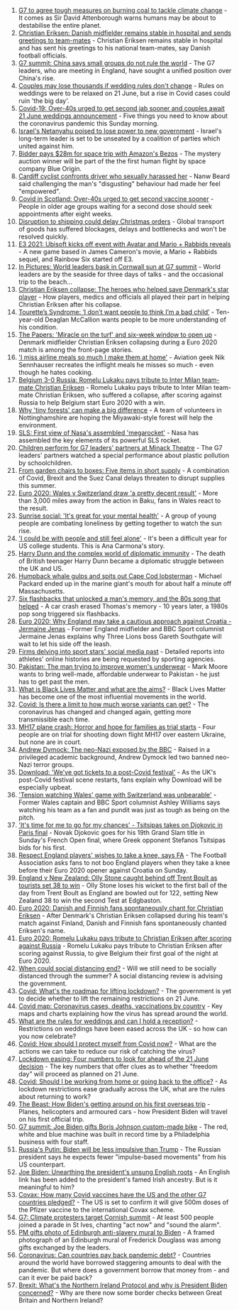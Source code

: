1. [G7 to agree tough measures on burning coal to tackle climate change](https://www.bbc.co.uk/news/uk-politics-57456641) - It comes as Sir David Attenborough warns humans may be about to destabilise the entire planet.
2. [Christian Eriksen: Danish midfielder remains stable in hospital and sends greetings to team-mates](https://www.bbc.co.uk/sport/football/57458630) - Christian Eriksen remains stable in hospital and has sent his greetings to his national team-mates, say Danish football officials.
3. [G7 summit: China says small groups do not rule the world](https://www.bbc.co.uk/news/world-asia-china-57458822) - The G7 leaders, who are meeting in England, have sought a unified position over China's rise.
4. [Couples may lose thousands if wedding rules don't change](https://www.bbc.co.uk/news/business-57443284) - Rules on weddings were to be relaxed on 21 June, but a rise in Covid cases could ruin 'the big day'.
5. [Covid-19: Over-40s urged to get second jab sooner and couples await 21 June weddings announcement](https://www.bbc.co.uk/news/uk-57457861) - Five things you need to know about the coronavirus pandemic this Sunday morning.
6. [Israel's Netanyahu poised to lose power to new government](https://www.bbc.co.uk/news/world-middle-east-57396990) - Israel's long-term leader is set to be unseated by a coalition of parties which united against him.
7. [Bidder pays $28m for space trip with Amazon's Bezos](https://www.bbc.co.uk/news/world-us-canada-57457378) - The mystery auction winner will be part of the the first human flight by space company Blue Origin.
8. [Cardiff cyclist confronts driver who sexually harassed her](https://www.bbc.co.uk/news/uk-wales-57427696) - Nanw Beard said challenging the man's "disgusting" behaviour had made her feel "empowered".
9. [Covid in Scotland: Over-40s urged to get second vaccine sooner](https://www.bbc.co.uk/news/uk-scotland-57452506) - People in older age groups waiting for a second dose should seek appointments after eight weeks.
10. [Disruption to shipping could delay Christmas orders](https://www.bbc.co.uk/news/business-57446437) - Global transport of goods has suffered blockages, delays and bottlenecks and won't be resolved quickly.
11. [E3 2021: Ubisoft kicks off event with Avatar and Mario + Rabbids reveals](https://www.bbc.co.uk/news/technology-57457248) - A new game based in James Cameron's movie, a Mario + Rabbids sequel, and Rainbow Six started off E3.
12. [In Pictures: World leaders bask in Cornwall sun at G7 summit](https://www.bbc.co.uk/news/uk-57438878) - World leaders are by the seaside for three days of talks - and the occasional trip to the beach...
13. [Christian Eriksen collapse: The heroes who helped save Denmark's star player](https://www.bbc.co.uk/sport/football/57457388) - How players, medics and officials all played their part in helping Christian Eriksen after his collapse.
14. [Tourette’s Syndrome: ‘I don’t want people to think I’m a bad child’](https://www.bbc.co.uk/news/uk-northern-ireland-57435056) - Ten-year-old Deaglan McCallion wants people to be more understanding of his condition.
15. [The Papers: 'Miracle on the turf' and six-week window to open up](https://www.bbc.co.uk/news/blogs-the-papers-57457288) - Denmark midfielder Christian Eriksen collapsing during a Euro 2020 match is among the front-page stories.
16. ['I miss airline meals so much I make them at home'](https://www.bbc.co.uk/news/uk-scotland-glasgow-west-57411754) - Aviation geek Nik Sennhauser recreates the inflight meals he misses so much - even though he hates cooking.
17. [Belgium 3-0 Russia: Romelu Lukaku pays tribute to Inter Milan team-mate Christian Eriksen](https://www.bbc.co.uk/sport/football/51197540) - Romelu Lukaku pays tribute to Inter Milan team-mate Christian Eriksen, who suffered a collapse, after scoring against Russia to help Belgium start Euro 2020 with a win.
18. [Why 'tiny forests' can make a big difference](https://www.bbc.co.uk/news/uk-england-nottinghamshire-57414105) - A team of volunteers in Nottinghamshire are hoping the Miyawaki-style forest will help the environment.
19. [SLS: First view of Nasa's assembled 'megarocket'](https://www.bbc.co.uk/news/science-environment-57446686) - Nasa has assembled the key elements of its powerful SLS rocket.
20. [Children perform for G7 leaders' partners at Minack Theatre](https://www.bbc.co.uk/news/uk-england-cornwall-57454326) - The G7 leaders' partners watched a special performance about plastic pollution by schoolchildren.
21. [From garden chairs to boxes: Five items in short supply](https://www.bbc.co.uk/news/business-57433224) - A combination of Covid, Brexit and the Suez Canal delays threaten to disrupt supplies this summer.
22. [Euro 2020: Wales v Switzerland draw 'a pretty decent result'](https://www.bbc.co.uk/news/uk-wales-57453705) - More than 3,000 miles away from the action in Baku, fans in Wales react to the result.
23. [Sunrise social: 'It's great for your mental health'](https://www.bbc.co.uk/news/uk-northern-ireland-57435053) - A group of young people are combating loneliness by getting together to watch the sun rise.
24. ['I could be with people and still feel alone'](https://www.bbc.co.uk/news/world-us-canada-57434784) - It's been a difficult year for US college students. This is Ana Carmona's story.
25. [Harry Dunn and the complex world of diplomatic immunity](https://www.bbc.co.uk/news/uk-57436513) - The death of British teenager Harry Dunn became a diplomatic struggle between the UK and US.
26. [Humpback whale gulps and spits out Cape Cod lobsterman](https://www.bbc.co.uk/news/world-us-canada-57450685) - Michael Packard ended up in the marine giant's mouth for about half a minute off Massachusetts.
27. [Six flashbacks that unlocked a man's memory, and the 80s song that helped](https://www.bbc.co.uk/news/disability-50478524) - A car crash erased Thomas's memory - 10 years later, a 1980s pop song triggered six flashbacks.
28. [Euro 2020: Why England may take a cautious approach against Croatia - Jermaine Jenas](https://www.bbc.co.uk/sport/football/57436330) - Former England midfielder and BBC Sport columnist Jermaine Jenas explains why Three Lions boss Gareth Southgate will wait to let his side off the leash.
29. [Firms delving into sport stars' social media past](https://www.bbc.co.uk/news/uk-57405347) - Detailed reports into athletes' online histories are being requested by sporting agencies.
30. [Pakistan: The man trying to improve women's underwear](https://www.bbc.co.uk/news/world-asia-57268691) - Mark Moore wants to bring well-made, affordable underwear to Pakistan - he just has to get past the men.
31. [What is Black Lives Matter and what are the aims?](https://www.bbc.co.uk/news/explainers-53337780) - Black Lives Matter has become one of the most influential movements in the world.
32. [Covid: Is there a limit to how much worse variants can get?](https://www.bbc.co.uk/news/health-57431420) - The coronavirus has changed and changed again, getting more transmissible each time.
33. [MH17 plane crash: Horror and hope for families as trial starts](https://www.bbc.co.uk/news/world-europe-57443467) - Four people are on trial for shooting down flight MH17 over eastern Ukraine, but none are in court.
34. [Andrew Dymock: The neo-Nazi exposed by the BBC](https://www.bbc.co.uk/news/uk-57406673) - Raised in a privileged academic background, Andrew Dymock led two banned neo-Nazi terror groups.
35. [Download: 'We've got tickets to a post-Covid festival'](https://www.bbc.co.uk/news/uk-england-leicestershire-57387810) - As the UK's post-Covid festival scene restarts, fans explain why Download will be especially upbeat.
36. ['Tension watching Wales' game with Switzerland was unbearable'](https://www.bbc.co.uk/sport/football/57435706) - Former Wales captain and BBC Sport columnist Ashley Williams says watching his team as a fan and pundit was just as tough as being on the pitch.
37. ['It's time for me to go for my chances' - Tsitsipas takes on Djokovic in Paris final](https://www.bbc.co.uk/sport/tennis/57448994) - Novak Djokovic goes for his 19th Grand Slam title in Sunday's French Open final, where Greek opponent Stefanos Tsitsipas bids for his first.
38. [Respect England players' wishes to take a knee, says FA](https://www.bbc.co.uk/sport/football/57457120) - The Football Association asks fans to not boo England players when they take a knee before their Euro 2020 opener against Croatia on Sunday.
39. [England v New Zealand: Olly Stone caught behind off Trent Boult as tourists set 38 to win](https://www.bbc.co.uk/sport/av/cricket/57460326) - Olly Stone loses his wicket to the first ball of the day from Trent Boult as England are bowled out for 122, setting New Zealand 38 to win the second Test at Edgbaston.
40. [Euro 2020: Danish and Finnish fans spontaneously chant for Christian Eriksen](https://www.bbc.co.uk/sport/av/football/57456984) - After Denmark's Christian Eriksen collapsed during his team's match against Finland, Danish and Finnish fans spontaneously chanted Eriksen's name.
41. [Euro 2020: Romelu Lukaku pays tribute to Christian Eriksen after scoring against Russia](https://www.bbc.co.uk/sport/av/football/57457262) - Romelu Lukaku pays tribute to Christian Eriksen after scoring against Russia, to give Belgium their first goal of the night at Euro 2020.
42. [When could social distancing end?](https://www.bbc.co.uk/news/uk-51506729) - Will we still need to be socially distanced through the summer? A social distancing review is advising the government.
43. [Covid: What's the roadmap for lifting lockdown?](https://www.bbc.co.uk/news/explainers-52530518) - The government is yet to decide whether to lift the remaining restrictions on 21 June.
44. [Covid map: Coronavirus cases, deaths, vaccinations by country](https://www.bbc.co.uk/news/world-51235105) - Key maps and charts explaining how the virus has spread around the world.
45. [What are the rules for weddings and can I hold a reception?](https://www.bbc.co.uk/news/explainers-52811509) - Restrictions on weddings have been eased across the UK - so how can you now celebrate?
46. [Covid: How should I protect myself from Covid now?](https://www.bbc.co.uk/news/health-57087517) - What are the actions we can take to reduce our risk of catching the virus?
47. [Lockdown easing: Four numbers to look for ahead of the 21 June decision](https://www.bbc.co.uk/news/57403888) - The key numbers that offer clues as to whether "freedom day" will proceed as planned on 21 June.
48. [Covid: Should I be working from home or going back to the office?](https://www.bbc.co.uk/news/business-52567567) - As lockdown restrictions ease gradually across the UK, what are the rules about returning to work?
49. [The Beast: How Biden's getting around on his first overseas trip](https://www.bbc.co.uk/news/world-us-canada-57424507) - Planes, helicopters and armoured cars - how President Biden will travel on his first official trip.
50. [G7 summit: Joe Biden gifts Boris Johnson custom-made bike](https://www.bbc.co.uk/news/world-us-canada-57453840) - The red, white and blue machine was built in record time by a Philadelphia business with four staff.
51. [Russia's Putin: Biden will be less impulsive than Trump](https://www.bbc.co.uk/news/world-europe-57454358) - The Russian president says he expects fewer "impulse-based movements" from his US counterpart.
52. [Joe Biden: Unearthing the president's unsung English roots](https://www.bbc.co.uk/news/world-us-canada-57394351) - An English link has been added to the president's famed Irish ancestry. But is it meaningful to him?
53. [Covax: How many Covid vaccines have the US and the other G7 countries pledged?](https://www.bbc.co.uk/news/world-55795297) - The US is set to confirm it will give 500m doses of the Pfizer vaccine to the international Covax scheme.
54. [G7: Climate protesters target Cornish summit](https://www.bbc.co.uk/news/uk-england-cornwall-57445814) - At least 500 people joined a parade in St Ives, chanting "act now" and "sound the alarm".
55. [PM gifts photo of Edinburgh anti-slavery mural to Biden](https://www.bbc.co.uk/news/uk-scotland-edinburgh-east-fife-57441825) - A framed photograph of an Edinburgh mural of Frederick Douglass was among gifts exchanged by the leaders.
56. [Coronavirus: Can countries pay back pandemic debt?](https://www.bbc.co.uk/news/57432260) - Countries around the world have borrowed staggering amounts to deal with the pandemic. But where does a government borrow that money from - and can it ever be paid back?
57. [Brexit: What's the Northern Ireland Protocol and why is President Biden concerned?](https://www.bbc.co.uk/news/explainers-53724381) - Why are there now some border checks between Great Britain and Northern Ireland?
